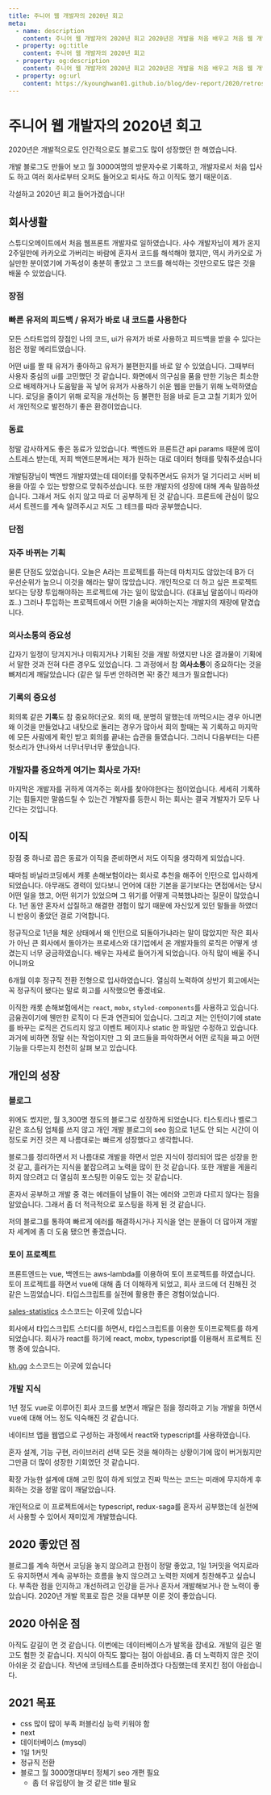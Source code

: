 ```yaml
---
title: 주니어 웹 개발자의 2020년 회고
meta:
  - name: description
    content: 주니어 웹 개발자의 2020년 회고 2020년은 개발을 처음 배우고 처음 웹 개발자로 일을 시작하게 되어 뜻 저에게는 상징성이 있는 한 해였습니다. 바닐라코딩 부트캠프, 개발자 취업, 코딩테스트, 면접, react, vue, web, 프론트엔드, 백엔드, 풀스택, 면접팁, 이직, 경력직
  - property: og:title
    content: 주니어 웹 개발자의 2020년 회고
  - property: og:description
    content: 주니어 웹 개발자의 2020년 회고 2020년은 개발을 처음 배우고 처음 웹 개발자로 일을 시작하게 되어 뜻 저에게는 상징성이 있는 한 해였습니다. 바닐라코딩 부트캠프, 개발자 취업, 코딩테스트, 면접, react, vue, web, 프론트엔드, 백엔드, 풀스텍, 면접팁, 이직, 경력직
  - property: og:url
    content: https://kyounghwan01.github.io/blog/dev-report/2020/retrospect/
---
```


# 주니어 웹 개발자의 2020년 회고

2020년은 개발적으로도 인간적으로도 블로그도 많이 성장했던 한 해였습니다.

개발 블로그도 만들어 보고 월 3000여명의 방문자수로 기록하고, 개발자로서 처음 입사도 하고 여러 회사로부터 오퍼도 들어오고 퇴사도 하고 이직도 했기 때문이죠.

각설하고 2020년 회고 들어가겠습니다!

## 회사생활

스튜디오메이트에서 처음 웹프론트 개발자로 일하였습니다. 사수 개발자님이 제가 온지 2주일만에 카카오로 가버리는 바람에 혼자서 코드를 해석해야 했지만, 역시 카카오로 가실만한 분이였기에 가독성이 충분히 좋았고 그 코드를 해석하는 것만으로도 많은 것을 배울 수 있었습니다.

### 장점

### 빠른 유저의 피드백 / 유저가 바로 내 코드를 사용한다

모든 스타트업의 장점인 나의 코드, ui가 유저가 바로 사용하고 피드백을 받을 수 있다는 점은 정말 메리트였습니다.

어떤 ui를 짤 때 유저가 좋아하고 유저가 불편한지를 바로 알 수 있었습니다. 그때부터 사용자 중심의 ui를 고민했던 것 같습니다. 화면에서 의구심을 품을 만한 기능은 최소한으로 배제하거나 도움말을 꼭 넣어 유저가 사용하기 쉬운 웹을 만들기 위해 노력하였습니다. 로딩을 줄이기 위해 로직을 개선하는 등 불편한 점을 바로 듣고 고칠 기회가 있어서 개인적으로 발전하기 좋은 환경이었습니다.

### 동료

정말 감사하게도 좋은 동료가 있었습니다. 백엔드와 프론트간 api params 때문에 많이 스트레스 받는데, 저희 백엔드분께서는 제가 원하는 대로 데이터 형태를 맞춰주셨습니다

개발팀장님이 백엔드 개발자였는데 데이터를 맞춰주면서도 유저가 덜 기다리고 서버 비용을 아낄 수 있는 방향으로 맞춰주셨습니다.
또한 개발자의 성장에 대해 계속 말씀하셨습니다. 그래서 저도 쉬지 않고 따로 더 공부하게 된 것 같습니다. 프론트에 관심이 많으셔서 트렌드를 계속 알려주시고 저도 그 테크를 따라 공부했습니다.

### 단점

### 자주 바뀌는 기획

물론 단점도 있었습니다. 오늘은 A라는 프로젝트를 하는데 마치지도 않았는데 B가 더 우선순위가 높으니 이것을 해라는 말이 많았습니다. 개인적으로 더 하고 싶은 프로젝트 보다는 당장 투입해야하는 프로젝트에 가는 일이 많았습니다. (대표님 말씀이니 따라야죠..) 그러나 투입하는 프로젝트에서 어떤 기술을 써야하는지는 개발자의 재량에 맡겼습니다.

### 의사소통의 중요성

갑자기 일정이 당겨지거나 미뤄지거나 기획된 것을 개발 하였지만 나온 결과물이 기획에서 말한 것과 전혀 다른 경우도 있었습니다. 그 과정에서 참 **의사소통**이 중요하다는 것을 뼈저리게 깨달았습니다 (같은 일 두번 안하려면 꼭! 중간 체크가 필요합니다)

### 기록의 중요성

회의록 같은 **기록**도 참 중요하더군요. 회의 때, 분명히 말했는데 까먹으시는 경우 아니면 왜 이것을 만들었냐고 내탓으로 돌리는 경우가 많아서 회의 할때는 꼭 기록하고 마지막에 모든 사람에게 확인 받고 회의를 끝내는 습관을 들였습니다. 그러니 다음부터는 다른 헛소리가 안나와서 너무너무너무 좋았습니다.

### 개발자를 중요하게 여기는 회사로 가자!

마지막은 개발자를 귀하게 여겨주는 회사를 찾아야한다는 점이었습니다. 세세히 기록하기는 힘들지만 말씀드릴 수 있는건 개발자를 등한시 하는 회사는 결국 개발자가 모두 나간다는 것입니다.

## 이직

장점 중 하나로 꼽은 동료가 이직을 준비하면서 저도 이직을 생각하게 되었습니다.

때마침 바닐라코딩에서 캐롯 손해보험이라는 회사로 추천을 해주어 인턴으로 입사하게 되었습니다. 아무래도 경력이 있다보니 언어에 대한 기본을 묻기보다는 면접에서는 당시 어떤 일을 했고, 어떤 위기가 있었으며 그 위기를 어떻게 극복했냐라는 질문이 많았습니다. 1년 동안 혼자서 삽질하고 해결한 경험이 많기 때문에 자신있게 있던 말들을 하였더니 반응이 좋았던 걸로 기억합니다.

정규직으로 1년을 채운 상태에서 왜 인턴으로 되돌아가냐라는 말이 많았지만 작은 회사가 아닌 큰 회사에서 돌아가는 프로세스와 대기업에서 온 개발자들의 로직은 어떻게 생겼는지 너무 궁금하였습니다. 배우는 자세로 들어가게 되었습니다. 아직 많이 배울 주니어니까요

6개월 이후 정규직 전환 전형으로 입사하였습니다. 열심히 노력하여 상반기 회고에서는 꼭 정규직이 됐다는 말로 회고를 시작했으면 좋겠네요.

이직한 캐롯 손해보험에서는 `react`, `mobx`, `styled-components`를 사용하고 있습니다. 금융권이기에 웬만한 로직이 다 돈과 연관되어 있습니다. 그리고 저는 인턴이기에 state를 바꾸는 로직은 건드리지 않고 이벤트 페이지나 static 한 파일만 수정하고 있습니다. 과거에 비하면 정말 쉬는 작업이지만 그 외 코드들을 파악하면서 어떤 로직을 짜고 어떤 기능을 다루는지 천천히 살펴 보고 있습니다.

## 개인의 성장

### 블로그

위에도 썼지만, 월 3,300명 정도의 블로그로 성장하게 되었습니다. 티스토리나 벨로그 같은 호스팅 업체를 쓰지 않고 개인 개발 블로그의 seo 힘으로 1년도 안 되는 시간이 이 정도로 커진 것은 제 나름대로는 빠르게 성장했다고 생각합니다.

블로그를 정리하면서 저 나름대로 개발을 하면서 얻은 지식이 정리되어 많은 성장을 한 것 같고, 흘러가는 지식을 붙잡으려고 노력을 많이 한 것 같습니다. 또한 개발을 게을리하지 않으려고 더 열심히 포스팅한 이유도 있는 것 같습니다.

혼자서 공부하고 개발 중 겪는 에러들이 남들이 겪는 에러와 고민과 다르지 않다는 점을 알았습니다. 그래서 좀 더 적극적으로 포스팅을 하게 된 것 같습니다.

저의 블로그를 통하여 빠르게 에러를 해결하시거나 지식을 얻는 분들이 더 많아져 개발자 세계에 좀 더 도움 됐으면 좋겠습니다.

### 토이 프로젝트

프론트엔드는 vue, 백엔드는 aws-lambda를 이용하여 토이 프로젝트를 하였습니다. 토이 프로젝트를 하면서 vue에 대해 좀 더 이해하게 되었고, 회사 코드에 더 친해진 것같은 느낌었습니다. 타입스크립트를 실전에 활용한 좋은 경험이었습니다.

[sales-statistics](https://github.com/Kyounghwan01/sales-statistics) 소스코드는 이곳에 있습니다

회사에서 타입스크립트 스터디를 하면서, 타입스크립트를 이용한 토이프로젝트를 하게 되었습니다. 회사가 react를 하기에 react, mobx, typescript를 이용해서 프로젝트 진행 중에 있습니다.

[kh.gg](https://github.com/Kyounghwan01/kh.gg) 소스코드는 이곳에 있습니다

### 개발 지식

1년 정도 vue로 이루어진 회사 코드를 보면서 깨달은 점을 정리하고 기능 개발을 하면서 vue에 대해 어느 정도 익숙해진 것 같습니다.

네이티브 앱을 웹앱으로 구성하는 과정에서 react와 typescript를 사용하였습니다.

혼자 설계, 기능 구현, 라이브러리 선택 모든 것을 해야하는 상황이기에 많이 버거웠지만 그만큼 더 많이 성장한 기회였던 것 같습니다.

확장 가능한 설계에 대해 고민 많이 하게 되었고 진짜 막쓰는 코드는 미래에 무지하게 후회하는 것을 정말 많이 깨달았습니다.

개인적으로 이 프로젝트에서는 typescript, redux-saga를 혼자서 공부했는데 실전에서 사용할 수 있어서 재미있게 개발했습니다.

## 2020 좋았던 점

블로그를 계속 하면서 코딩을 놓지 않으려고 한점이 정말 좋았고, 1일 1커밋을 억지로라도 유지하면서 계속 공부하는 흐름을 놓지 않으려고 노력한 저에게 칭찬해주고 싶습니다. 부족한 점을 인지하고 개선하려고 인강을 듣거나 혼자서 개발해보거나 한 노력이 좋았습니다. 2020년 개발 목표로 잡은 것을 대부분 이룬 것이 좋았습니다.

## 2020 아쉬운 점

아직도 갈길이 먼 것 같습니다. 이번에는 데이터베이스가 발목을 잡네요. 개발의 길은 멀고도 험한 것 같습니다. 지식이 아직도 짧다는 점이 아쉽네요. 좀 더 노력하지 않은 것이 아쉬운 것 같습니다. 작년에 코딩테스트를 준비하겠다 다짐했는데 못지킨 점이 아쉽습니다.

## 2021 목표

- css 많이 많이 부족 퍼블리싱 능력 키워야 함
- next
- 데이터베이스 (mysql)
- 1일 1커밋
- 정규직 전환
- 블로그 월 3000명대부터 정체기 seo 개편 필요
  - 좀 더 유입량이 늘 것 같은 title 필요
